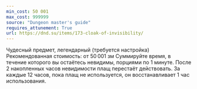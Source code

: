 ```yaml
---
min_cost: 50 001
max_cost: 999999
source: "Dungeon master's guide"
requires_attunement: True
url: https://dnd.su/items/173-cloak-of-invisibility/
---
```


Чудесный предмет, легендарный (требуется настройка)
Рекомендованная стоимость: от 50 001 зм
Суммируйте время, в течение которого вы остаётесь невидимы, порциями по 1 минуте. После 2 накопленных часов невидимости плащ перестаёт действовать. За каждые 12 часов, пока плащ не используется, он восстанавливает 1 час использования.